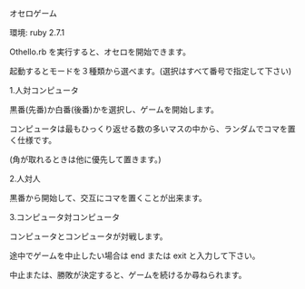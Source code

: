 オセロゲーム

環境: ruby 2.7.1


Othello.rb を実行すると、オセロを開始できます。

起動するとモードを３種類から選べます。(選択はすべて番号で指定して下さい)

1.人対コンピュータ

  黒番(先番)か白番(後番)かを選択し、ゲームを開始します。

  コンピュータは最もひっくり返せる数の多いマスの中から、ランダムでコマを置く仕様です。

  (角が取れるときは他に優先して置きます。)

2.人対人

  黒番から開始して、交互にコマを置くことが出来ます。

3.コンピュータ対コンピュータ

  コンピュータとコンピュータが対戦します。


途中でゲームを中止したい場合は end または exit と入力して下さい。

中止または、勝敗が決定すると、ゲームを続けるか尋ねられます。
